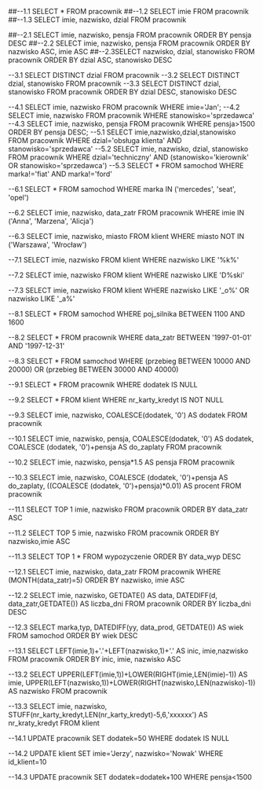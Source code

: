 ##--1.1
SELECT * FROM pracownik
##--1.2
SELECT imie FROM pracownik
##--1.3
SELECT imie, nazwisko, dzial FROM pracownik

##--2.1
SELECT imie, nazwisko, pensja FROM pracownik ORDER BY pensja DESC
##--2.2
SELECT imie, nazwisko, pensja FROM pracownik ORDER BY nazwisko ASC, imie ASC
##--2.3SELECT nazwisko, dzial, stanowisko FROM pracownik ORDER BY dzial ASC, stanowisko DESC

--3.1
SELECT DISTINCT dzial FROM pracownik
--3.2
SELECT DISTINCT dzial, stanowisko FROM pracownik
--3.3
SELECT DISTINCT dzial, stanowisko FROM pracownik ORDER BY dzial DESC, stanowisko DESC

--4.1
SELECT imie, nazwisko
FROM pracownik
WHERE imie='Jan';
--4.2
SELECT imie, nazwisko
FROM pracownik
WHERE stanowisko='sprzedawca'
--4.3
SELECT imie, nazwisko, pensja
FROM pracownik
WHERE pensja>1500
ORDER BY pensja DESC;
--5.1
SELECT imie,nazwisko,dzial,stanowisko
FROM pracownik
WHERE dzial='obsługa klienta' AND stanowisko='sprzedawca'
--5.2
SELECT imie, nazwisko, dzial, stanowisko
FROM pracownik
WHERE dzial='techniczny' AND (stanowisko='kierownik' OR stanowisko='sprzedawca')
--5.3
SELECT *
FROM samochod
WHERE marka!='fiat' AND marka!='ford'

--6.1
SELECT *
FROM samochod
WHERE marka IN ('mercedes', 'seat', 'opel')

--6.2
SELECT imie, nazwisko, data_zatr
FROM pracownik
WHERE imie IN ('Anna', 'Marzena', 'Alicja')

--6.3
SELECT imie, nazwisko, miasto
FROM klient
WHERE miasto NOT IN ('Warszawa', 'Wrocław')

--7.1
SELECT imie, nazwisko
FROM klient
WHERE nazwisko LIKE '%k%'

--7.2
SELECT imie, nazwisko
FROM klient
WHERE nazwisko LIKE 'D%ski'

--7.3
SELECT imie, nazwisko
FROM klient
WHERE nazwisko LIKE '_o%' OR nazwisko LIKE '_a%'

--8.1
SELECT *
FROM samochod
WHERE poj_silnika BETWEEN 1100 AND 1600

--8.2
SELECT *
FROM pracownik
WHERE data_zatr BETWEEN '1997-01-01' AND '1997-12-31'

--8.3
SELECT *
FROM samochod
WHERE (przebieg BETWEEN 10000 AND 20000) OR (przebieg BETWEEN 30000 AND 40000)

--9.1
SELECT *
FROM pracownik
WHERE dodatek IS NULL

--9.2
SELECT *
FROM klient
WHERE nr_karty_kredyt IS NOT NULL

--9.3
SELECT imie, nazwisko, COALESCE(dodatek, '0') AS dodatek
FROM pracownik

--10.1
SELECT imie, nazwisko, pensja, COALESCE(dodatek, '0') AS dodatek, COALESCE (dodatek, '0')+pensja AS do_zaplaty
FROM pracownik

--10.2
SELECT imie, nazwisko, pensja*1.5 AS pensja
FROM pracownik

--10.3
SELECT imie, nazwisko, COALESCE (dodatek, '0')+pensja AS do_zaplaty, ((COALESCE (dodatek, '0')+pensja)*0.01) AS procent
FROM pracownik

--11.1
SELECT TOP 1 imie, nazwisko 
FROM pracownik
ORDER BY data_zatr ASC

--11.2
SELECT TOP 5 imie, nazwisko
FROM pracownik
ORDER BY nazwisko,imie ASC

--11.3
SELECT TOP 1 *
FROM wypozyczenie
ORDER BY data_wyp DESC

--12.1
SELECT imie, nazwisko, data_zatr
FROM pracownik
WHERE (MONTH(data_zatr)=5)
ORDER BY nazwisko, imie ASC 

--12.2
SELECT imie, nazwisko, GETDATE() AS data, DATEDIFF(d, data_zatr,GETDATE()) AS liczba_dni
FROM pracownik
ORDER BY liczba_dni DESC

--12.3
SELECT marka,typ, DATEDIFF(yy, data_prod, GETDATE()) AS wiek
FROM samochod
ORDER BY wiek DESC

--13.1
SELECT LEFT(imie,1)+'.'+LEFT(nazwisko,1)+'.' AS inic, imie,nazwisko
FROM pracownik
ORDER BY inic, imie, nazwisko ASC 

--13.2
SELECT UPPER(LEFT(imie,1))+LOWER(RIGHT(imie,LEN(imie)-1)) AS imie, UPPER(LEFT(nazwisko,1))+LOWER(RIGHT(nazwisko,LEN(nazwisko)-1)) AS nazwisko
FROM pracownik  

--13.3
SELECT imie, nazwisko, STUFF(nr_karty_kredyt,LEN(nr_karty_kredyt)-5,6,'xxxxxx') AS nr_kraty_kredyt
FROM klient  

--14.1
UPDATE pracownik
SET dodatek=50
WHERE dodatek IS NULL

--14.2
UPDATE klient
SET imie='Jerzy', nazwisko='Nowak'
WHERE id_klient=10

--14.3
UPDATE pracownik
SET dodatek=dodatek+100
WHERE pensja<1500
